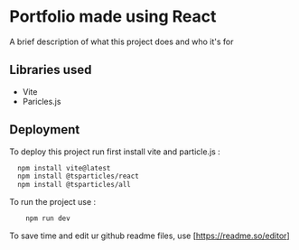 
# Portfolio made using React


A brief description of what this project does and who it's for


## Libraries used

 - Vite
 - Paricles.js

## Deployment

To deploy this project run first install vite and particle.js :

```bash
  npm install vite@latest
  npm install @tsparticles/react
  npm install @tsparticles/all
```
To run the project use : 
```bash
    npm run dev
```

To save  time and edit ur github readme files, use [https://readme.so/editor]
